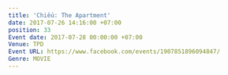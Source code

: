 ```yaml
---
title: 'Chiếu: The Apartment'
date: 2017-07-26 14:16:00 +07:00
position: 33
Event date: 2017-07-28 00:00:00 +07:00
Venue: TPD
Event URL: https://www.facebook.com/events/1907851896094847/
Genre: MOVIE
---
```


